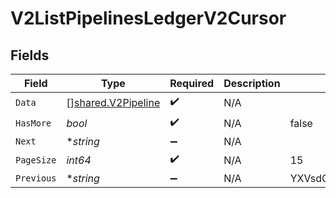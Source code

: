 # V2ListPipelinesLedgerV2Cursor


## Fields

| Field                                                           | Type                                                            | Required                                                        | Description                                                     | Example                                                         |
| --------------------------------------------------------------- | --------------------------------------------------------------- | --------------------------------------------------------------- | --------------------------------------------------------------- | --------------------------------------------------------------- |
| `Data`                                                          | [][shared.V2Pipeline](../../../pkg/models/shared/v2pipeline.md) | :heavy_check_mark:                                              | N/A                                                             |                                                                 |
| `HasMore`                                                       | *bool*                                                          | :heavy_check_mark:                                              | N/A                                                             | false                                                           |
| `Next`                                                          | **string*                                                       | :heavy_minus_sign:                                              | N/A                                                             |                                                                 |
| `PageSize`                                                      | *int64*                                                         | :heavy_check_mark:                                              | N/A                                                             | 15                                                              |
| `Previous`                                                      | **string*                                                       | :heavy_minus_sign:                                              | N/A                                                             | YXVsdCBhbmQgYSBtYXhpbXVtIG1heF9yZXN1bHRzLol=                    |